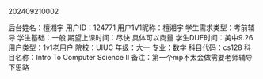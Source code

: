 202409210002

后台姓名：檀湘宇
用户ID：124771
用户1V1昵称：檀湘宇
学生需求类型：考前辅导
学生基础：一般
期望上课时间：尽快 具体可以商量
学生DUE时间：美中9.26
用户类型：1v1老用户
院校：UIUC
年级：大一
专业：数学
科目代码：cs128
科目名称：Intro To Computer Science II
备注：第一个mp不太会做需要老师辅导下思路